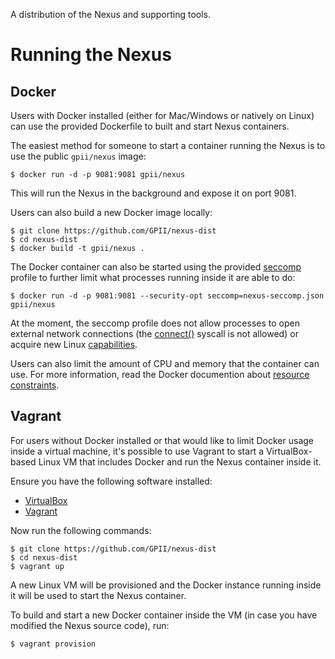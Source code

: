 A distribution of the Nexus and supporting tools.

# Running the Nexus

## Docker

Users with Docker installed (either for Mac/Windows or natively on Linux) can use the provided Dockerfile to built and start Nexus containers.

The easiest method for someone to start a container running the Nexus is to use the public `gpii/nexus` image:

```
$ docker run -d -p 9081:9081 gpii/nexus
```

This will run the Nexus in the background and expose it on port 9081.

Users can also build a new Docker image locally:

```
$ git clone https://github.com/GPII/nexus-dist
$ cd nexus-dist
$ docker build -t gpii/nexus .
```

The Docker container can also be started using the provided [seccomp]() profile to further limit what processes running inside it are able to do:

```
$ docker run -d -p 9081:9081 --security-opt seccomp=nexus-seccomp.json gpii/nexus
```

At the moment, the seccomp profile does not allow processes to open external network connections (the [connect()](https://linux.die.net/man/2/connect) syscall is not allowed) or acquire new Linux [capabilities](http://man7.org/linux/man-pages/man7/capabilities.7.html).

Users can also limit the amount of CPU and memory that the container can use. For more information, read the Docker documention about [resource constraints](https://docs.docker.com/engine/admin/resource_constraints/).

## Vagrant

For users without Docker installed or that would like to limit Docker usage inside a virtual machine, it's possible to use Vagrant to start a VirtualBox-based Linux VM that includes Docker and run the Nexus container inside it.

Ensure you have the following software installed:

 * [VirtualBox](https://www.virtualbox.org)
 * [Vagrant](https://www.vagrantup.com)

Now run the following commands:

```
$ git clone https://github.com/GPII/nexus-dist
$ cd nexus-dist
$ vagrant up
```

A new Linux VM will be provisioned and the Docker instance running inside it will be used to start the Nexus container.

To build and start a new Docker container inside the VM (in case you have modified the Nexus source code), run:

```
$ vagrant provision
```
